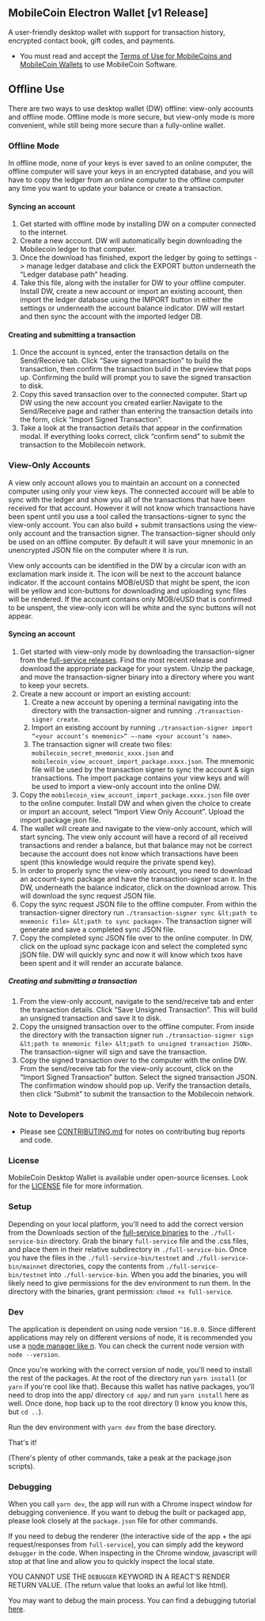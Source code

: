 ## MobileCoin Electron Wallet [v1 Release]

A user-friendly desktop wallet with support for transaction history, encrypted contact book, gift codes, and payments.

- You must read and accept the [Terms of Use for MobileCoins and MobileCoin Wallets](./TERMS-OF-USE.md) to use MobileCoin Software.


## Offline Use

There are two ways to use desktop wallet (DW) offline: view-only accounts and offline mode. Offline mode is more secure, but view-only mode is more convenient, while still being more secure than a fully-online wallet.


### Offline Mode

In offline mode, none of your keys is ever saved to an online computer, the offline computer will save your keys in an encrypted database, and you will have to copy the ledger from an online computer to the offline computer any time you want to update your balance or create a transaction.


#### Syncing an account



1. Get started with offline mode by installing DW on a computer connected to the internet. 
2. Create a new account. DW will automatically begin downloading the Mobilecoin ledger to that computer. 
3. Once the download has finished, export the ledger by going to settings -> manage ledger database and click the EXPORT button underneath the “Ledger database path” heading. 
4. Take this file, along with the installer for DW to your offline computer. Install DW, create a new account or import an existing account, then import the ledger database using the IMPORT button in either the settings or underneath the account balance indicator. DW will restart and then sync the account with the imported ledger DB.


#### Creating and submitting a transaction



1. Once the account is synced, enter the transaction details on the Send/Receive tab. Click “Save signed transaction” to build the transaction, then confirm the transaction build in the preview that pops up. Confirming the build will prompt you to save the signed transaction to disk.
2. Copy this saved transaction over to the connected computer. Start up DW using the new account you created earlier.Navigate to the Send/Receive page and rather than entering the transaction details into the form, click “Import Signed Transaction”.
3. Take a look at the transaction details that appear in the confirmation modal. If everything looks correct, click “confirm send” to submit the transaction to the Mobilecoin network.


### View-Only Accounts

A view only account allows you to maintain an account on a connected computer using only your view keys. The connected account will be able to sync with the ledger and show you all of the transactions that have been received for that account. However it will not know which transactions have been spent until you use a tool called the transactions-signer to sync the view-only account. You can also build + submit transactions using the view-only account and the transaction signer. The transaction-signer should only be used on an offline computer. By default it will save your mnemonic in an unencrypted JSON file on the computer where it is run.

View only accounts can be identified in the DW by a circular icon with an exclamation mark inside it. The icon will be next to the account balance indicator. If the account contains MOB/eUSD that might be spent, the icon will be yellow and icon-buttons for downloading and uploading sync files will be rendered. If the account contains only MOB/eUSD that is confirmed to be unspent, the view-only icon will be white and the sync buttons will not appear.


#### Syncing an account



1. Get started with view-only mode by downloading the transaction-signer from the [full-service releases](https://github.com/mobilecoinofficial/full-service/releases). Find the most recent release and download the appropriate package for your system. Unzip the package, and move the transaction-signer binary into a directory where you want to keep your secrets.
2. Create a new account or import an existing account: 
    1. Create a new account by opening a terminal navigating into the directory with the transaction-signer and running `./transaction-signer create`.
    2. Import an existing account by running `./transaction-signer import “<your account’s mnemonic>” –-name <your account’s name>`.
    3. The transaction signer will create two files: `mobilecoin_secret_mnemonic_xxxx.json` and `mobilecoin_view_account_import_package.xxxx.json`. The mnemonic file will be used by the transaction signer to sync the account & sign transactions. The import package contains your view keys and will be used to import a view-only account into the online DW.
3. Copy the `mobilecoin_view_account_import_package.xxxx.json` file over to the online computer. Install DW and when given the choice to create or import an account, select “Import View Only Account”. Upload the import package json file.
4. The wallet will create and navigate to the view-only account, which will start syncing. The view only account will have a record of all received transactions and render a balance, but that balance may not be correct because the account does not know which transactions have been spent (this knowledge would require the private spend key).
5. In order to properly sync the view-only account, you need to download an account-sync package and have the transaction-signer scan it. In the DW, underneath the balance indicator, click on the download arrow. This will download the sync request JSON file.
6. Copy the sync request JSON file to the offline computer. From within the transaction-signer directory run `./transaction-signer sync &lt;path to mnemonic file> &lt;path to sync package>`. The transaction signer will generate and save a completed sync JSON file.
7. Copy the completed sync JSON file over to the online computer. In DW, click on the upload sync package icon and select the completed sync jSON file. DW will quickly sync and now it will know which txos have been spent and it will render an accurate balance.


##### Creating and submitting a transaction



1. From the view-only account, navigate to the send/receive tab and enter the transaction details. Click “Save Unsigned Transaction”. This will build an unsigned transaction and save it to disk.
2. Copy the unsigned transaction over to the offline computer. From inside the directory with the transaction signer run `./transaction-signer sign &lt;path to mnemonic file> &lt;path to unsigned transaction JSON>`. The transaction-signer will sign and save the transaction.
3. Copy the signed transaction over to the computer with the online DW. From the send/receive tab for the view-only account, click on the “Import Signed Transaction” button. Select the signed transaction JSON. The confirmation window should pop up. Verify the transaction details, then click “Submit” to submit the transaction to the Mobilecoin network.




### Note to Developers

- Please see [CONTRIBUTING.md](./CONTRIBUTING.md) for notes on contributing bug reports and code.

### License

MobileCoin Desktop Wallet is available under open-source licenses. Look for the [LICENSE](./LICENSE) file for more information.

### Setup

Depending on your local platform, you'll need to add the correct version from the Downloads section of the [full-service binaries](https://github.com/mobilecoinofficial/full-service/releases) to the `./full-service-bin` directory. Grab the binary `full-service` file and the .css files, and place them in their relative subdirectory in `./full-service-bin`. Once you have the files in the `./full-service-bin/testnet` and `./full-service-bin/mainnet` directories, copy the contents from `./full-service-bin/testnet` into `./full-service-bin`. When you add the binaries, you will likely need to give permissions for the dev environment to run them. In the directory with the binaries, grant permission: `chmod +x full-service`.

### Dev

The application is dependent on using node version `^16.0.0`. Since different applications may rely on different versions of node, it is recommended you use a [node manager like n](https://github.com/tj/n). You can check the current node version with `node --version`.

Once you're working with the correct version of node, you'll need to install the rest of the packages. At the root of the directory run `yarn install` (or `yarn` if you're cool like that). Because this wallet has native packages, you'll need to drop into the app/ directory `cd app/` and run `yarn install` here as well. Once done, hop back up to the root directory (I know you know this, but `cd ..`).

Run the dev environment with `yarn dev` from the base directory.

That's it!

(There's plenty of other commands, take a peak at the package.json scripts).

### Debugging

When you call `yarn dev`, the app will run with a Chrome inspect window for debugging convenience. If you want to debug the built or packaged app, please look closely at the `package.json` file for other commands.

If you need to debug the renderer (the interactive side of the app + the api request/responses from `full-service`), you can simply add the keyword `debugger` in the code. When inspecting in the Chrome window, javascript will stop at that line and allow you to quickly inspect the local state.

YOU CANNOT USE THE `DEBUGGER` KEYWORD IN A REACT'S RENDER RETURN VALUE. (The return value that looks an awful lot like html).

You may want to debug the main process. You can find a debugging tutorial [here](https://www.electronjs.org/docs/tutorial/debugging-main-process).
